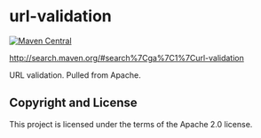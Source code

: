 # url-validation

[![Maven Central](https://img.shields.io/maven-central/v/fun.mike/url-validation.svg)](http://search.maven.org/#search%7Cgav%7C1%7Cg%3A%22fun.mike%22%20AND%20a%3A%22url-validation%22)

http://search.maven.org/#search%7Cga%7C1%7Curl-validation

URL validation. Pulled from Apache.

## Copyright and License

This project is licensed under the terms of the Apache 2.0 license.
